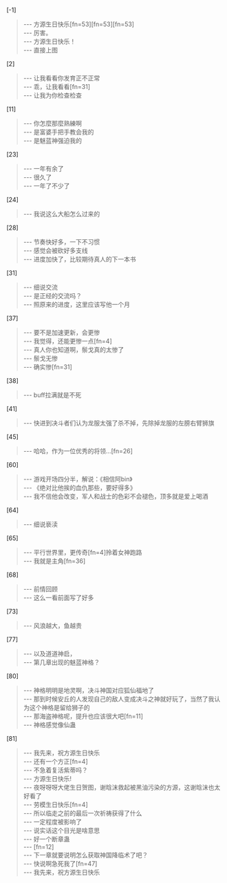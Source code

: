 
[-1] 
>--- 方源生日快乐[fn=53][fn=53][fn=53]<br>
>--- 厉害。<br>
>--- 方源生日快乐！<br>
>--- 直接上图<br>

[2] 
>--- 让我看看你发育正不正常<br>
>--- 乖，让我看看[fn=31]<br>
>--- 让我为你检查检查<br>

[11] 
>--- 你怎麼那麼熟練啊<br>
>--- 是富婆手把手教会我的<br>
>--- 是魅蓝神强迫我的<br>

[23] 
>--- 一年有余了<br>
>--- 很久了<br>
>--- 一年了不少了<br>

[24] 
>--- 我说这么大船怎么过来的<br>

[28] 
>--- 节奏快好多，一下不习惯<br>
>--- 感觉会被砍好多支线<br>
>--- 进度加快了，比较期待真人的下一本书<br>

[31] 
>--- 细说交流<br>
>--- 是正经的交流吗？<br>
>--- 照原来的进度，这里应该写他一个月<br>

[37] 
>--- 要不是加速更新，会更惨<br>
>--- 我觉得，还能更惨一点[fn=4]<br>
>--- 真人你也知道啊，鬃戈真的太惨了<br>
>--- 鬃戈无惨<br>
>--- 确实惨[fn=31]<br>

[38] 
>--- buff拉满就是不死<br>

[41] 
>--- 快进到决斗者们认为龙服太强了杀不掉，先除掉龙服的左膀右臂狮旗<br>

[45] 
>--- 哈哈，作为一位优秀的将领…[fn=26]<br>

[60] 
>--- 游戏开场四分半，解说：《相信阿bin》<br>
>--- 《绝对比他挨的血仇那些，要好得多》<br>
>--- 我不信他会改变，军人和战士的色彩不会褪色，顶多就是爱上喝酒<br>

[64] 
>--- 细说亵渎<br>

[65] 
>--- 平行世界里，更传奇[fn=4]拎着女神跑路<br>
>--- 我就是主角[fn=36]<br>

[68] 
>--- 前情回顾<br>
>--- 这么一看前面写了好多<br>

[73] 
>--- 风浪越大，鱼越贵<br>

[77] 
>--- 以及道道神启，<br>
>--- 第几章出现的魅蓝神格？<br>

[80] 
>--- 神格明明是地灵啊，决斗神国对应狐仙福地了<br>
>--- 那到时候安丘的人发现自己的敌人变成决斗之神就好玩了，当然了我认为这个神格是留给狮子的<br>
>--- 那海盗神格呢，提升也应该很大吧[fn=11]<br>
>--- 神格感觉像仙蛊<br>

[81] 
>--- 我先来，祝方源生日快乐<br>
>--- 还有一个方正[fn=4]<br>
>--- 不急着复活紫蒂吗？<br>
>--- 方源生日快乐!<br>
>--- 夜呀呀呀大佬生日贺图，谢晗沫救起被黑油污染的方源，这谢晗沫也太好看了<br>
>--- 劳模生日快乐[fn=4]<br>
>--- 所以临走之前的最后一次祈祷获得了什么<br>
>--- 一定程度被影响了<br>
>--- 说实话这个目光是啥意思<br>
>--- 好一个断章蛊<br>
>--- [fn=12]<br>
>--- 下一章就要说明怎么获取神国降临术了吧？<br>
>--- 快说啊急死我了[fn=47]<br>
>--- 我先来，祝方源生日快乐<br>
